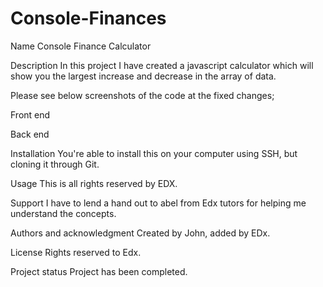 # Console-Finances

Name
Console Finance Calculator

Description
In this project I have created a javascript calculator which will show you the largest increase and decrease in the array of data. 

Please see below screenshots of the code at the fixed changes; 

Front end




Back end





Installation
You're able to install this on your computer using SSH, but cloning it through Git. 

Usage
This is all rights reserved by EDX. 

Support
I have to lend a hand out to abel from Edx tutors for helping me understand the concepts. 

Authors and acknowledgment
Created by John, added by EDx. 

License
Rights reserved to Edx. 

Project status
Project has been completed. 
